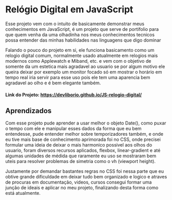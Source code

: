 
# Relógio Digital em JavaScript

Esse projeto vem com o intuito de basicamente demonstrar meus conhecimentos em JavaScript, é um projeto que serve de portifolio para que quem venha da uma olhadinha nos meus conhecimentos tecnicos possa entender das minhas habilidades nas linguagens que digo dominar

Falando o pouco do projeto em si, ele funciona basicamento como um relogio digital comum, normalmente usado atualmente em relogios mais modernos como Applewatch e Miband, etc. e vem com o objetivo de somente da um estetica mais agradavel ao usuario se por algum motivo ele queira deixar por exemplo um monitor focado só em mostrar o horário em tempo real iria servir para esse uso pois ele tem uma aparencia bem agradavel ao olho e é bem elegante também. 

#### Link do Projeto: https://devliborio.github.io/JS-relogio-digital/

## Aprendizados

Com esse projeto pude aprender a usar melhor o objeto Date(), como puxar o tempo com ele e manipular esses dados da forma que eu bem entendesse, pude entender melhor sobre temporizadores também, e onde eu tive mais base de conhecimento aprimorada foi no CSS, onde precisei formular uma ideia de deixar o mais harmonico possivel aos olhos do usuario, foram diversos recursos aplicados, flexbox, linear-gradient e até algumas unidades de médida que raramente eu uso se mostraram bem uteis para resolver problemas de simetria como o vh (viewport height).

Justamente por demandar bastantes regras no CSS foi nessa parte que eu obtive grande dificuldade em deixar tudo bem organizado e logico e atraves de procuras em documentação, videos, cursos consegui formar uma junção de ideais e aplicar no meu projeto, finalizando desta forma como está atualmente.
